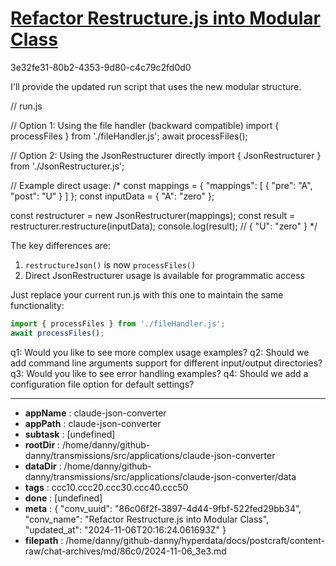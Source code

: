 # [Refactor Restructure.js into Modular Class](https://claude.ai/chat/86c06f2f-3897-4d44-9fbf-522fed29bb34)

3e32fe31-80b2-4353-9d80-c4c79c2fd0d0

 I'll provide the updated run script that uses the new modular structure.



<antArtifact identifier="run-script" type="application/vnd.ant.code" language="javascript" title="Updated Run Script">
// run.js

// Option 1: Using the file handler (backward compatible)
import { processFiles } from './fileHandler.js';
await processFiles();

// Option 2: Using the JsonRestructurer directly
import { JsonRestructurer } from './JsonRestructurer.js';

// Example direct usage:
/*
const mappings = {
    "mappings": [
        {
            "pre": "A",
            "post": "U"
        }
    ]
};
const inputData = {
    "A": "zero"
};

const restructurer = new JsonRestructurer(mappings);
const result = restructurer.restructure(inputData);
console.log(result);  // { "U": "zero" }
*/
</antArtifact>

The key differences are:
1. `restructureJson()` is now `processFiles()`
2. Direct JsonRestructurer usage is available for programmatic access

Just replace your current run.js with this one to maintain the same functionality:

```javascript
import { processFiles } from './fileHandler.js';
await processFiles();
```

q1: Would you like to see more complex usage examples?
q2: Should we add command line arguments support for different input/output directories?
q3: Would you like to see error handling examples?
q4: Should we add a configuration file option for default settings?

---

* **appName** : claude-json-converter
* **appPath** : claude-json-converter
* **subtask** : [undefined]
* **rootDir** : /home/danny/github-danny/transmissions/src/applications/claude-json-converter
* **dataDir** : /home/danny/github-danny/transmissions/src/applications/claude-json-converter/data
* **tags** : ccc10.ccc20.ccc30.ccc40.ccc50
* **done** : [undefined]
* **meta** : {
  "conv_uuid": "86c06f2f-3897-4d44-9fbf-522fed29bb34",
  "conv_name": "Refactor Restructure.js into Modular Class",
  "updated_at": "2024-11-06T20:16:24.061693Z"
}
* **filepath** : /home/danny/github-danny/hyperdata/docs/postcraft/content-raw/chat-archives/md/86c0/2024-11-06_3e3.md